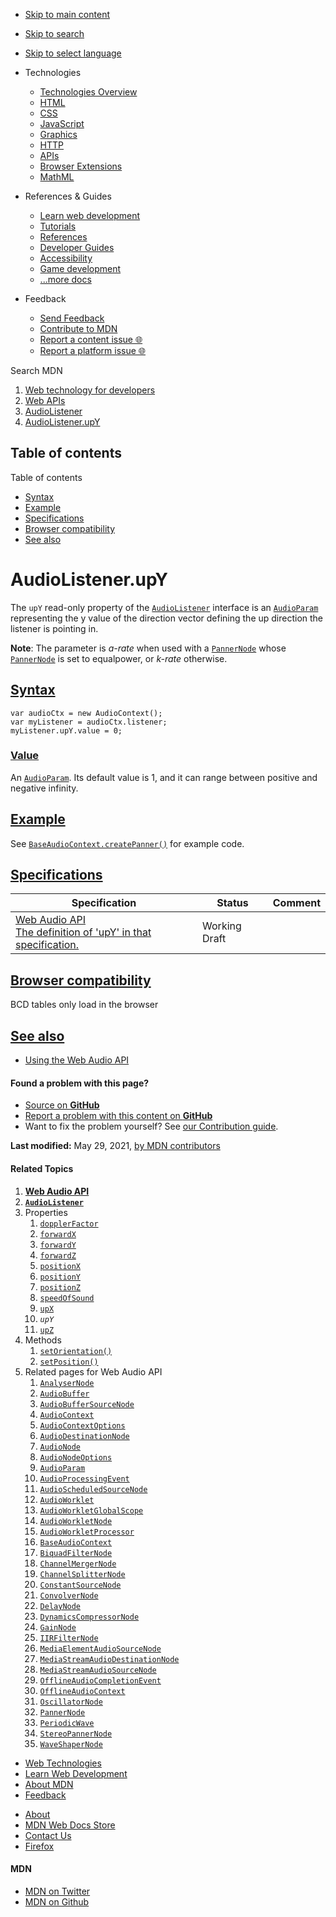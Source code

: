 -   <a href="#content" id="skip-main">Skip to main content</a>
-   <a href="#main-q" id="skip-search">Skip to search</a>
-   <a href="#select-language" id="skip-select-language">Skip to select language</a>

-   Technologies
    -   [Technologies Overview](https://developer.mozilla.org/en-US/docs/Web)
    -   [HTML](https://developer.mozilla.org/en-US/docs/Web/HTML)
    -   [CSS](https://developer.mozilla.org/en-US/docs/Web/CSS)
    -   [JavaScript](https://developer.mozilla.org/en-US/docs/Web/JavaScript)
    -   [Graphics](https://developer.mozilla.org/en-US/docs/Web/Guide/Graphics)
    -   [HTTP](https://developer.mozilla.org/en-US/docs/Web/HTTP)
    -   [APIs](https://developer.mozilla.org/en-US/docs/Web/API)
    -   [Browser Extensions](https://developer.mozilla.org/en-US/docs/Mozilla/Add-ons/WebExtensions)
    -   [MathML](https://developer.mozilla.org/en-US/docs/Web/MathML)
-   References & Guides
    -   [Learn web development](https://developer.mozilla.org/en-US/docs/Learn)
    -   [Tutorials](https://developer.mozilla.org/en-US/docs/Web/Tutorials)
    -   [References](https://developer.mozilla.org/en-US/docs/Web/Reference)
    -   [Developer Guides](https://developer.mozilla.org/en-US/docs/Web/Guide)
    -   [Accessibility](https://developer.mozilla.org/en-US/docs/Web/Accessibility)
    -   [Game development](https://developer.mozilla.org/en-US/docs/Games)
    -   [...more docs](https://developer.mozilla.org/en-US/docs/Web)
-   Feedback
    -   [Send Feedback](https://developer.mozilla.org/en-US/docs/MDN/Contribute/Feedback)
    -   [Contribute to MDN](https://developer.mozilla.org/en-US/docs/MDN/Contribute)
    -   [Report a content issue 🌐](https://github.com/mdn/content/issues/new)
    -   [Report a platform issue 🌐](https://github.com/mdn/yari/issues/new)

Search MDN

1.  <a href="https://developer.mozilla.org/en-US/docs/Web" class="breadcrumb"><span data-property="name">Web technology for developers</span></a>
2.  <a href="https://developer.mozilla.org/en-US/docs/Web/API" class="breadcrumb"><span data-property="name">Web APIs</span></a>
3.  <a href="https://developer.mozilla.org/en-US/docs/Web/API/AudioListener" class="breadcrumb-penultimate"><span data-property="name">AudioListener</span></a>
4.  <a href="https://developer.mozilla.org/en-US/docs/Web/API/AudioListener/upY" class="breadcrumb-current-page"><span data-property="name">AudioListener.upY</span></a>

Table of contents
-----------------

Table of contents

-   [Syntax](#syntax)
-   [Example](#example)
-   [Specifications](#specifications)
-   [Browser compatibility](#browser_compatibility)
-   [See also](#see_also)

AudioListener.upY
=================

The `upY` read-only property of the [`AudioListener`](https://developer.mozilla.org/en-US/docs/Web/API/AudioListener) interface is an [`AudioParam`](https://developer.mozilla.org/en-US/docs/Web/API/AudioParam) representing the y value of the direction vector defining the up direction the listener is pointing in.

**Note**: The parameter is *a-rate* when used with a [`PannerNode`](https://developer.mozilla.org/en-US/docs/Web/API/PannerNode) whose [`PannerNode`](https://developer.mozilla.org/en-US/docs/Web/API/PannerNode/panningModel "PannerNode") is set to equalpower, or *k-rate* otherwise.

[Syntax](#syntax "Permalink to Syntax")
---------------------------------------

    var audioCtx = new AudioContext();
    var myListener = audioCtx.listener;
    myListener.upY.value = 0;

### [Value](#value "Permalink to Value")

An [`AudioParam`](https://developer.mozilla.org/en-US/docs/Web/API/AudioParam). Its default value is 1, and it can range between positive and negative infinity.

[Example](#example "Permalink to Example")
------------------------------------------

See [`BaseAudioContext.createPanner()`](https://developer.mozilla.org/en-US/docs/Web/API/BaseAudioContext/createPanner#example) for example code.

[Specifications](#specifications "Permalink to Specifications")
---------------------------------------------------------------

<table><thead><tr class="header"><th>Specification</th><th>Status</th><th>Comment</th></tr></thead><tbody><tr class="odd"><td><a href="https://webaudio.github.io/web-audio-api/#dom-audiolistener-upy" class="external">Web Audio API<br />
<span class="small">The definition of 'upY' in that specification.</span></a></td><td><span class="spec-wd">Working Draft</span></td><td></td></tr></tbody></table>

[Browser compatibility](#browser_compatibility "Permalink to Browser compatibility")
------------------------------------------------------------------------------------

BCD tables only load in the browser

[See also](#see_also "Permalink to See also")
---------------------------------------------

-   [Using the Web Audio API](https://developer.mozilla.org/en-US/docs/Web/API/Web_Audio_API/Using_Web_Audio_API)

#### Found a problem with this page?

-   [Source on **GitHub**](https://github.com/mdn/content/blob/main/files/en-us/web/api/audiolistener/upy/index.html "Folder: en-us/web/api/audiolistener/upy (Opens in a new tab)")
-   [Report a problem with this content on **GitHub**](https://github.com/mdn/content/issues/new?body=MDN+URL%3A+https%3A%2F%2Fdeveloper.mozilla.org%2Fen-US%2Fdocs%2FWeb%2FAPI%2FAudioListener%2FupY%0A%0A%23%23%23%23+What+information+was+incorrect%2C+unhelpful%2C+or+incomplete%3F%0A%0A%0A%23%23%23%23+Specific+section+or+headline%3F%0A%0A%0A%23%23%23%23+What+did+you+expect+to+see%3F%0A%0A%0A%23%23%23%23+Did+you+test+this%3F+If+so%2C+how%3F%0A%0A%0A%3C%21--+Do+not+make+changes+below+this+line+--%3E%0A%3Cdetails%3E%0A%3Csummary%3EMDN+Content+page+report+details%3C%2Fsummary%3E%0A%0A*+Folder%3A+%60en-us%2Fweb%2Fapi%2Faudiolistener%2Fupy%60%0A*+MDN+URL%3A+https%3A%2F%2Fdeveloper.mozilla.org%2Fen-US%2Fdocs%2FWeb%2FAPI%2FAudioListener%2FupY%0A*+GitHub+URL%3A+https%3A%2F%2Fgithub.com%2Fmdn%2Fcontent%2Fblob%2Fmain%2Ffiles%2Fen-us%2Fweb%2Fapi%2Faudiolistener%2Fupy%2Findex.html%0A*+Last+commit%3A+https%3A%2F%2Fgithub.com%2Fmdn%2Fcontent%2Fcommit%2Fc141b2c35a21ca911a3dc050de0d77695873dba5%0A*+Document+last+modified%3A+2021-05-29T02%3A55%3A10.000Z%0A%0A%3C%2Fdetails%3E&title=Issue+with+%22AudioListener.upY%22%3A+%28short+summary+here+please%29&labels=Content%3AWebAPI%2Cneeds-triage "This will take you to https://github.com/mdn/content to file a new issue")
-   Want to fix the problem yourself? See [our Contribution guide](https://github.com/mdn/content/blob/main/README.md).

**Last modified:** May 29, 2021, [by MDN contributors](https://developer.mozilla.org/en-US/docs/Web/API/AudioListener/upY/contributors.txt)

#### Related Topics

1.  **[Web Audio API](https://developer.mozilla.org/en-US/docs/Web/API/Web_Audio_API)**
2.  **[`AudioListener`](https://developer.mozilla.org/en-US/docs/Web/API/AudioListener)**
3.  Properties
    1.  [`dopplerFactor`](https://developer.mozilla.org/en-US/docs/Web/API/AudioListener/dopplerFactor)
    2.  [`forwardX`](https://developer.mozilla.org/en-US/docs/Web/API/AudioListener/forwardX)
    3.  [`forwardY`](https://developer.mozilla.org/en-US/docs/Web/API/AudioListener/forwardY)
    4.  [`forwardZ`](https://developer.mozilla.org/en-US/docs/Web/API/AudioListener/forwardZ)
    5.  [`positionX`](https://developer.mozilla.org/en-US/docs/Web/API/AudioListener/positionX)
    6.  [`positionY`](https://developer.mozilla.org/en-US/docs/Web/API/AudioListener/positionY)
    7.  [`positionZ`](https://developer.mozilla.org/en-US/docs/Web/API/AudioListener/positionZ)
    8.  [`speedOfSound`](https://developer.mozilla.org/en-US/docs/Web/API/AudioListener/speedOfSound)
    9.  [`upX`](https://developer.mozilla.org/en-US/docs/Web/API/AudioListener/upX)
    10. *`upY`*
    11. [`upZ`](https://developer.mozilla.org/en-US/docs/Web/API/AudioListener/upZ)
4.  Methods
    1.  [`setOrientation()`](https://developer.mozilla.org/en-US/docs/Web/API/AudioListener/setOrientation)
    2.  [`setPosition()`](https://developer.mozilla.org/en-US/docs/Web/API/AudioListener/setPosition)
5.  Related pages for Web Audio API
    1.  [`AnalyserNode`](https://developer.mozilla.org/en-US/docs/Web/API/AnalyserNode)
    2.  [`AudioBuffer`](https://developer.mozilla.org/en-US/docs/Web/API/AudioBuffer)
    3.  [`AudioBufferSourceNode`](https://developer.mozilla.org/en-US/docs/Web/API/AudioBufferSourceNode)
    4.  [`AudioContext`](https://developer.mozilla.org/en-US/docs/Web/API/AudioContext)
    5.  [`AudioContextOptions`](https://developer.mozilla.org/en-US/docs/Web/API/AudioContextOptions)
    6.  [`AudioDestinationNode`](https://developer.mozilla.org/en-US/docs/Web/API/AudioDestinationNode)
    7.  [`AudioNode`](https://developer.mozilla.org/en-US/docs/Web/API/AudioNode)
    8.  [`AudioNodeOptions`](https://developer.mozilla.org/en-US/docs/Web/API/AudioNodeOptions)
    9.  [`AudioParam`](https://developer.mozilla.org/en-US/docs/Web/API/AudioParam)
    10. [`AudioProcessingEvent`](https://developer.mozilla.org/en-US/docs/Web/API/AudioProcessingEvent)
    11. [`AudioScheduledSourceNode`](https://developer.mozilla.org/en-US/docs/Web/API/AudioScheduledSourceNode)
    12. [`AudioWorklet`](https://developer.mozilla.org/en-US/docs/Web/API/AudioWorklet)
    13. [`AudioWorkletGlobalScope`](https://developer.mozilla.org/en-US/docs/Web/API/AudioWorkletGlobalScope)
    14. [`AudioWorkletNode`](https://developer.mozilla.org/en-US/docs/Web/API/AudioWorkletNode)
    15. [`AudioWorkletProcessor`](https://developer.mozilla.org/en-US/docs/Web/API/AudioWorkletProcessor)
    16. [`BaseAudioContext`](https://developer.mozilla.org/en-US/docs/Web/API/BaseAudioContext)
    17. [`BiquadFilterNode`](https://developer.mozilla.org/en-US/docs/Web/API/BiquadFilterNode)
    18. [`ChannelMergerNode`](https://developer.mozilla.org/en-US/docs/Web/API/ChannelMergerNode)
    19. [`ChannelSplitterNode`](https://developer.mozilla.org/en-US/docs/Web/API/ChannelSplitterNode)
    20. [`ConstantSourceNode`](https://developer.mozilla.org/en-US/docs/Web/API/ConstantSourceNode)
    21. [`ConvolverNode`](https://developer.mozilla.org/en-US/docs/Web/API/ConvolverNode)
    22. [`DelayNode`](https://developer.mozilla.org/en-US/docs/Web/API/DelayNode)
    23. [`DynamicsCompressorNode`](https://developer.mozilla.org/en-US/docs/Web/API/DynamicsCompressorNode)
    24. [`GainNode`](https://developer.mozilla.org/en-US/docs/Web/API/GainNode)
    25. [`IIRFilterNode`](https://developer.mozilla.org/en-US/docs/Web/API/IIRFilterNode)
    26. [`MediaElementAudioSourceNode`](https://developer.mozilla.org/en-US/docs/Web/API/MediaElementAudioSourceNode)
    27. [`MediaStreamAudioDestinationNode`](https://developer.mozilla.org/en-US/docs/Web/API/MediaStreamAudioDestinationNode)
    28. [`MediaStreamAudioSourceNode`](https://developer.mozilla.org/en-US/docs/Web/API/MediaStreamAudioSourceNode)
    29. [`OfflineAudioCompletionEvent`](https://developer.mozilla.org/en-US/docs/Web/API/OfflineAudioCompletionEvent)
    30. [`OfflineAudioContext`](https://developer.mozilla.org/en-US/docs/Web/API/OfflineAudioContext)
    31. [`OscillatorNode`](https://developer.mozilla.org/en-US/docs/Web/API/OscillatorNode)
    32. [`PannerNode`](https://developer.mozilla.org/en-US/docs/Web/API/PannerNode)
    33. [`PeriodicWave`](https://developer.mozilla.org/en-US/docs/Web/API/PeriodicWave)
    34. [`StereoPannerNode`](https://developer.mozilla.org/en-US/docs/Web/API/StereoPannerNode)
    35. [`WaveShaperNode`](https://developer.mozilla.org/en-US/docs/Web/API/WaveShaperNode)

-   [Web Technologies](https://developer.mozilla.org/en-US/docs/Web)
-   [Learn Web Development](https://developer.mozilla.org/en-US/docs/Learn)
-   [About MDN](https://developer.mozilla.org/en-US/docs/MDN/About)
-   [Feedback](https://developer.mozilla.org/en-US/docs/MDN/Feedback)

<!-- -->

-   [About](https://www.mozilla.org/about/)
-   [MDN Web Docs Store](https://shop.spreadshirt.com/mdn-store/)
-   [Contact Us](https://www.mozilla.org/contact/)
-   [Firefox](https://www.mozilla.org/firefox/?utm_source=developer.mozilla.org&utm_campaign=footer&utm_medium=referral)

#### MDN

-   <a href="https://twitter.com/mozdevnet" class="social-icon twitter"><span class="visually-hidden">MDN on Twitter</span></a>
-   <a href="https://github.com/mdn/" class="social-icon github"><span class="visually-hidden">MDN on Github</span></a>
